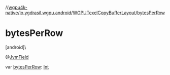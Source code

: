 //[wgpu4k-native](../../../index.md)/[io.ygdrasil.wgpu.android](../index.md)/[WGPUTexelCopyBufferLayout](index.md)/[bytesPerRow](bytes-per-row.md)

# bytesPerRow

[android]\

@[JvmField](https://kotlinlang.org/api/core/kotlin-stdlib/kotlin.jvm/-jvm-field/index.html)

var [bytesPerRow](bytes-per-row.md): [Int](https://kotlinlang.org/api/core/kotlin-stdlib/kotlin/-int/index.html)